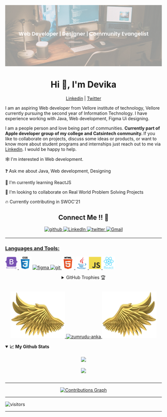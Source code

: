 

<!-- New readme -->
<head><link rel="stylesheet" href="https://cdnjs.cloudflare.com/ajax/libs/font-awesome/4.7.0/css/font-awesome.min.css"></head>

<img src="./bg.png">
<h1 align="center">Hi 👋, I'm Devika</h1>
<p align="center">
<a href="https://www.linkedin.com/in/devika-varshney-2776721b5/">Linkedin</a> | <a href="https://twitter.com/devika0003_">Twitter</a>
</p>

<!--<img src="https://media.giphy.com/media/26tn33aiTi1jkl6H6/giphy.gif" align="left">-->


<p>I am an aspiring Web developer from Vellore institute of technology, Vellore currently pursuing the second year of Information Technology. I have experience working with Java, Web development, Figma Ui designing.</p>


<p>I am a people person and love being part of communities. <strong>Currently part of Apple developer group of my college and Catsintech community. </strong>If you like to collaborate on projects, discuss some ideas or products, or want to know more about student programs and internships just reach out to me via <a href="https://www.linkedin.com/in/devika-varshney-2776721b5/">Linkedin</a>. I would be happy to help.</p>



🕸️ I'm interested in Web development.

❓ Ask me about Java, Web development, Designing

📖 I'm currently learning ReactJS

🤝 I'm looking to collaborate on Real World Problem Solving Projects

🔥 Currently contributing in SWOC'21

<h2 align="center">Connect Me !! 🤝</h2> 

<p align="center">
<a href="https://github.com/devikavarshney" target="_blank">
<img src=https://img.shields.io/badge/github-%2324292e.svg?&style=for-the-badge&logo=github&logoColor=white alt=github style="margin-bottom: 5px;" />
</a>
<a href="https://www.linkedin.com/in/devika-varshney-2776721b5/" target="_blank">
<img alt="LinkedIn" src="https://img.shields.io/badge/linkedin%20-%230077B5.svg?&style=for-the-badge&logo=linkedin&logoColor=white"/>
</a>
<a href="https://twitter.com/devika0003_" target="_blank">
<img src=https://img.shields.io/badge/twitter-%2300acee.svg?&style=for-the-badge&logo=twitter&logoColor=white alt=twitter style="margin-bottom: 5px;" />
</a>
<a href="mailto:devikavarshney0003@gmail.com">
<img alt="Gmail" src="https://img.shields.io/badge/Gmail-D14836?style=for-the-badge&logo=gmail&logoColor=white" />
</p> 

----

<h3 align="left">Languages and Tools:</h3>
<p>
<a href="https://getbootstrap.com" target="_blank"> <img src="https://raw.githubusercontent.com/devicons/devicon/master/icons/bootstrap/bootstrap-plain-wordmark.svg" alt="bootstrap" width="40" height="40"/> </a>
<img src="https://raw.githubusercontent.com/devicons/devicon/master/icons/css3/css3-original-wordmark.svg" alt="css3" width="40" height="40"/> </a> <a href="https://dart.dev" target="_blank">
<a href="https://www.figma.com/" target="_blank"> <img src="https://www.vectorlogo.zone/logos/figma/figma-icon.svg" alt="figma" width="40" height="40"/> </a>  
 <a href="https://git-scm.com/" target="_blank"> <img src="https://www.vectorlogo.zone/logos/git-scm/git-scm-icon.svg" alt="git" width="40" height="40"/> </a> 
 <a href="https://www.w3.org/html/" target="_blank"> <img src="https://raw.githubusercontent.com/devicons/devicon/master/icons/html5/html5-original-wordmark.svg" alt="html5" width="40" height="40"/> </a> <a href="https://www.java.com" target="_blank"> <img src="https://raw.githubusercontent.com/devicons/devicon/master/icons/java/java-original.svg" alt="java" width="40" height="40"/> </a> <a href="https://developer.mozilla.org/en-US/docs/Web/JavaScript" target="_blank"> <img src="https://raw.githubusercontent.com/devicons/devicon/master/icons/javascript/javascript-original.svg" alt="javascript" width="40" height="40"/> </a> 
<a href="https://reactjs.org/" target="_blank"> <img src="https://raw.githubusercontent.com/devicons/devicon/master/icons/react/react-original-wordmark.svg" alt="react" width="40" height="40"/> </a> </p>

<details align="center">
  <summary>GitHub Trophies 🏆</summary>

<div align="center">
    <a href="https://github.com/ryo-ma/github-profile-trophy" title="Go to Source">
      <img src="https://github-profile-trophy.vercel.app/?username=devikavarshney&theme=nord&column=7" alt="Trophies" />
    </a>
  </div>
</details>

<br/>

<p align="center">
  <a href="https://github.com/devikavarshney">
    <img height="150" width="175" src="https://github.com/devikavarshney/devikavarshney/blob/main/left.png">
    <a href="https://github.com/denvercoder1/github-readme-streak-stats" title="Go to Source">
      <img
        align="center"
        width="396" 
        src="https://github-readme-streak-stats.herokuapp.com/?user=devikavarshney&theme=react&border=61dafb&hide_border=true"
        alt="zumrudu-anka"
      />
    </a>
    <img height="150" width="175" src="https://github.com/devikavarshney/devikavarshney/blob/main/right.png">
  </a>
</p>

<details open="">
  <summary><strong>📈 My Github Stats</strong></summary>
  <br>
  
  <div align="center" title="Go to Source">
    <a href="https://github.com/anuraghazra/github-readme-stats">
       <img
        align="center"
        width="65%"
        src="https://github-readme-stats.vercel.app/api?username=devikavarshney&show_icons=true&theme=react&border_color=61dafb&hide_border=true"
      />
    </a>
  </div>
  <br />
  <div align="center" title="Go to Source">
    <a href="https://github.com/anuraghazra/github-readme-stats">
      <img
        width="35%"
        align="center"
        src="https://github-readme-stats.vercel.app/api/top-langs/?username=devikavarshney&text_color=ffffff&icon_color=61dafb&bg_color=20232a&langs_count=8&layout=compact&border_color=61dafb&hide_border=true"
      />
    </a>
  </div>
  
</details>
<br />

---

<div align="center">
    <a href="https://github.com/Ashutosh00710/github-readme-activity-graph" align="center" title="Go to Source">
      <img
        src="https://activity-graph.herokuapp.com/graph?username=devikavarshney&theme=react-dark&bg_color=20232a&hide_border=true&area=true"
        alt="Contributions Graph"
        width="100%"
      />
    </a>
 </div>


---

![visitors](https://visitor-badge.laobi.icu/badge?page_id=devikavarshney.devikavarshney)

---
